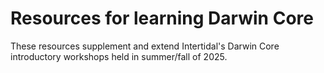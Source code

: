 # Resources for learning Darwin Core

These resources supplement and extend Intertidal's Darwin Core introductory workshops held in summer/fall of 2025.  
